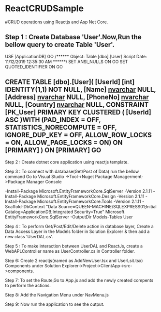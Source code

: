 # ReactCRUDSample
#CRUD operations using Reactjs and Asp Net Core.

Step 1 :
Create Database 'User'.Now,Run the bellow query to create Table 'User'.
----------------------------------------------------------------------------------------
USE [ApplicationDB]
GO
/****** Object:  Table [dbo].[User]    Script Date: 11/12/2019 12:35:30 AM ******/
SET ANSI_NULLS ON
GO
SET QUOTED_IDENTIFIER ON
GO

CREATE TABLE [dbo].[User](
	[UserId] [int] IDENTITY(1,1) NOT NULL,
	[Name] [nvarchar](50) NULL,
	[Address] [nvarchar](50) NULL,
	[PhoneNo] [nvarchar](50) NULL,
	[Country] [nvarchar](50) NULL,
 CONSTRAINT [PK_User] PRIMARY KEY CLUSTERED 
(
	[UserId] ASC
)WITH (PAD_INDEX = OFF, STATISTICS_NORECOMPUTE = OFF, IGNORE_DUP_KEY = OFF, ALLOW_ROW_LOCKS = ON, ALLOW_PAGE_LOCKS = ON) ON [PRIMARY]
) ON [PRIMARY]
GO
----------------------------------------------------------------------------------------

Step 2 :
Create dotnet core  application using reactjs template.

Step 3 :
To connect with database(Get/Post of Data) run the bellow command 
Go to Visual Studio ->Tool->Nuget Package Managerment->Package Manager Console

-Install-Package Microsoft.EntityFrameworkCore.SqlServer -Version 2.1.11
-Install-Package Microsoft.EntityFrameworkCore.Design -Version 2.1.11
-Install-Package Microsoft.EntityFrameworkCore.Tools -Version 2.1.11
-Scaffold-DbContext "Data Source=QUEEN-MACHINE\SQLEXPRESS01;Initial Catalog=ApplicationDB;Integrated Security=True" Microsoft.
 EntityFrameworkCore.SqlServer -OutputDir Models-Tables User

Step 4 :
To perform Get/Post/Edit/Delete action in database layer,
Create a Data Access Layer in the Models folder in Solution Explorer & then add a new class 'UserDAL.cs'.

Step 5 :
To make interaction between UserDAL and ReactJs, create a WebAPLController name as UserController.cs in Controller folder.

Step 6:
Create 2 reactjs(named as AddNewUser.tsx and UserLsit.tsx) Components under Solution Explorer->Project->ClientApp->src->components.

Step 7:
To set the Route,Go to App.js and add the newly created compents to perform the actions.

Step 8:
Add the Navigation Menu under NavMenu.js

Step 9:
Now run the application to see the output.










